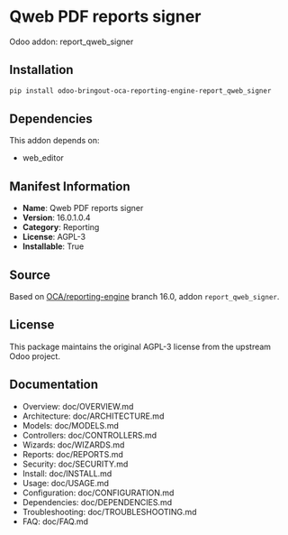 # Qweb PDF reports signer

Odoo addon: report_qweb_signer

## Installation

```bash
pip install odoo-bringout-oca-reporting-engine-report_qweb_signer
```

## Dependencies

This addon depends on:
- web_editor

## Manifest Information

- **Name**: Qweb PDF reports signer
- **Version**: 16.0.1.0.4
- **Category**: Reporting
- **License**: AGPL-3
- **Installable**: True

## Source

Based on [OCA/reporting-engine](https://github.com/OCA/reporting-engine) branch 16.0, addon `report_qweb_signer`.

## License

This package maintains the original AGPL-3 license from the upstream Odoo project.

## Documentation

- Overview: doc/OVERVIEW.md
- Architecture: doc/ARCHITECTURE.md
- Models: doc/MODELS.md
- Controllers: doc/CONTROLLERS.md
- Wizards: doc/WIZARDS.md
- Reports: doc/REPORTS.md
- Security: doc/SECURITY.md
- Install: doc/INSTALL.md
- Usage: doc/USAGE.md
- Configuration: doc/CONFIGURATION.md
- Dependencies: doc/DEPENDENCIES.md
- Troubleshooting: doc/TROUBLESHOOTING.md
- FAQ: doc/FAQ.md
